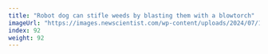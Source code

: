 ```yaml
---
title: "Robot dog can stifle weeds by blasting them with a blowtorch"
imageUrl: "https://images.newscientist.com/wp-content/uploads/2024/07/18162411/SEI_213319447.jpg?width=788"
index: 92
weight: 92
---
```

